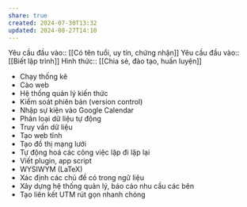 ```yaml
---
share: true
created: 2024-07-30T13:32
updated: 2024-08-27T14:10
---
```

Yêu cầu đầu vào:: [[Có tên tuổi, uy tín, chứng nhận]]
Yêu cầu đầu vào:: [[Biết lập trình]]
Hình thức:: [[Chia sẻ, đào tạo, huấn luyện]]

- Chạy thống kê
- Cào web
- Hệ thống quản lý kiến thức
- Kiểm soát phiên bản (version control)
- Nhập sự kiện vào Google Calendar
- Phân loại dữ liệu tự động
- Truy vấn dữ liệu
- Tạo web tĩnh
- Tạo đồ thị mạng lưới
- Tự động hoá các công việc lặp đi lặp lại
- Viết plugin, app script
- WYSIWYM (LaTeX) 
- Xác định các chủ đề có trong ngữ liệu
- Xây dựng hệ thống quản lý, báo cáo nhu cầu các bên
- Tạo liên kết UTM rút gọn nhanh chóng
